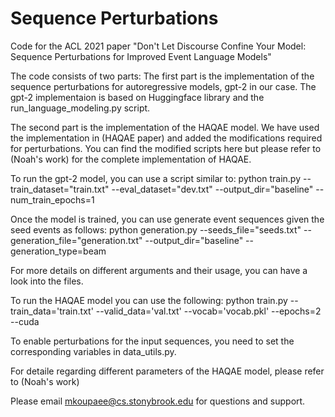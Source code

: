 # Sequence Perturbations

Code for the ACL 2021 paper "Don't Let Discourse Confine Your Model: Sequence Perturbations for Improved Event Language Models"

The code consists of two parts:
The first part is the implementation of the sequence perturbations for autoregressive models, gpt-2 in our case. The gpt-2 implementaion is based on Huggingface library and the run_language_modeling.py script. 

The second part is the implementation of the HAQAE model. We have used the implementation in (HAQAE paper) and added the modifications required for perturbations. You can find the modified scripts here but please refer to (Noah's work) for the complete implementation of HAQAE.

To run the gpt-2 model, you can use a script similar to:
python train.py --train_dataset="train.txt" --eval_dataset="dev.txt" --output_dir="baseline" --num_train_epochs=1 

Once the model is trained, you can use generate event sequences given the seed events as follows:
python generation.py --seeds_file="seeds.txt" --generation_file="generation.txt" --output_dir="baseline" --generation_type=beam


For more details on different arguments and their usage, you can have a look into the files. 

To run the HAQAE model you can use the following:
python train.py --train_data='train.txt' --valid_data='val.txt' --vocab='vocab.pkl' --epochs=2 --cuda 

To enable perturbations for the input sequences, you need to set the corresponding variables in data_utils.py.

For detaile regarding different parameters of the HAQAE model, please refer to (Noah's work)



Please email <mkoupaee@cs.stonybrook.edu> for questions and support. 
 
